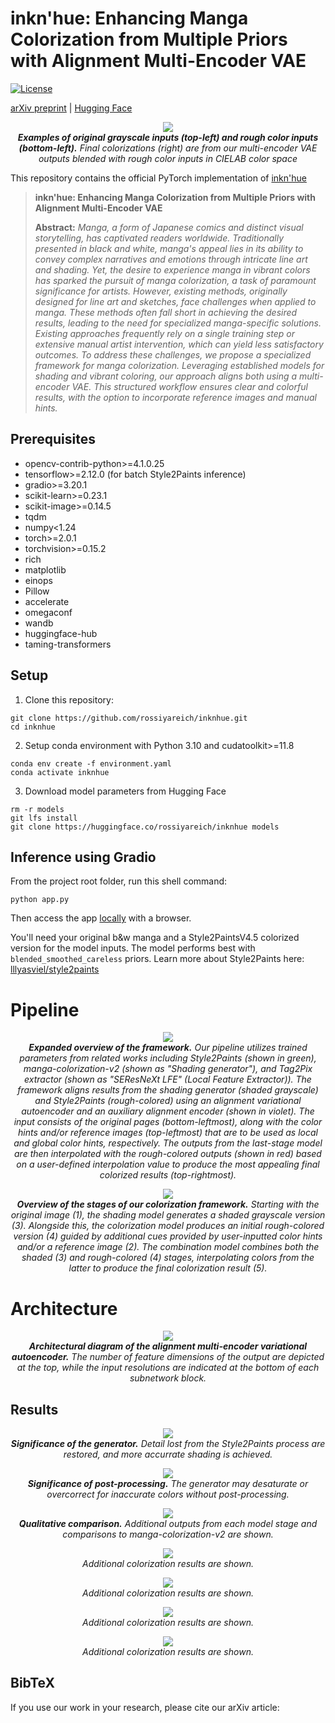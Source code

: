 # inkn'hue: Enhancing Manga Colorization from Multiple Priors with Alignment Multi-Encoder VAE

[![License](https://img.shields.io/github/license/rossiyareich/inknhue)](https://github.com/rossiyareich/inknhue/blob/main/LICENSE)

[arXiv preprint]() | [Hugging Face](https://huggingface.co/rossiyareich/inknhue)

<p align="center">
<img src="assets/header.jpg"/>  
<br>
<em><b>Examples of original grayscale inputs (top-left) and rough color inputs (bottom-left).</b> Final colorizations (right) are from our multi-encoder VAE outputs blended with rough color inputs in CIELAB color space</em>
</p>

This repository contains the official PyTorch implementation of [inkn'hue]()

> **inkn'hue: Enhancing Manga Colorization from Multiple Priors with Alignment Multi-Encoder VAE**<br>
> 
> **Abstract:** *Manga, a form of Japanese comics and distinct visual storytelling, has captivated readers worldwide. Traditionally presented in black and white, manga's appeal lies in its ability to convey complex narratives and emotions through intricate line art and shading. Yet, the desire to experience manga in vibrant colors has sparked the pursuit of manga colorization, a task of paramount significance for artists. However, existing methods, originally designed for line art and sketches, face challenges when applied to manga. These methods often fall short in achieving the desired results, leading to the need for specialized manga-specific solutions. Existing approaches frequently rely on a single training step or extensive manual artist intervention, which can yield less satisfactory outcomes. To address these challenges, we propose a specialized framework for manga colorization. Leveraging established models for shading and vibrant coloring, our approach aligns both using a multi-encoder VAE. This structured workflow ensures clear and colorful results, with the option to incorporate reference images and manual hints.*

## Prerequisites
- opencv-contrib-python>=4.1.0.25
- tensorflow>=2.12.0 (for batch Style2Paints inference)
- gradio>=3.20.1
- scikit-learn>=0.23.1
- scikit-image>=0.14.5
- tqdm
- numpy<1.24
- torch>=2.0.1
- torchvision>=0.15.2
- rich
- matplotlib
- einops
- Pillow
- accelerate
- omegaconf
- wandb
- huggingface-hub
- taming-transformers

## Setup
1. Clone this repository:
``` shell
git clone https://github.com/rossiyareich/inknhue.git
cd inknhue
```
2. Setup conda environment with Python 3.10 and cudatoolkit>=11.8
``` shell
conda env create -f environment.yaml
conda activate inknhue
```
3. Download model parameters from Hugging Face
``` shell
rm -r models
git lfs install
git clone https://huggingface.co/rossiyareich/inknhue models
```

## Inference using Gradio
From the project root folder, run this shell command:
``` shell
python app.py
```
Then access the app [locally](http://127.0.0.1:7860) with a browser.

You'll need your original b&w manga and a Style2PaintsV4.5 colorized version for the model inputs. The model performs best with `blended_smoothed_careless` priors.
Learn more about Style2Paints here: [lllyasviel/style2paints](https://github.com/lllyasviel/style2paints)

# Pipeline
<p align="center">
<img src="assets/overview.jpg"/>  
<br>
<em><b>Expanded overview of the framework.</b> Our pipeline utilizes trained parameters from related works including Style2Paints (shown in green), manga-colorization-v2 (shown as "Shading generator"), and Tag2Pix extractor (shown as "SEResNeXt LFE" (Local Feature Extractor)). The framework aligns results from the shading generator (shaded grayscale) and Style2Paints (rough-colored) using an alignment variational autoencoder and an auxiliary alignment encoder (shown in violet). The input consists of the original pages (bottom-leftmost), along with the color hints and/or reference images (top-leftmost) that are to be used as local and global color hints, respectively. The outputs from the last-stage model are then interpolated with the rough-colored outputs (shown in red) based on a user-defined interpolation value to produce the most appealing final colorized results (top-rightmost).</em>
</p>
<p align="center">
<img src="assets/alignment.jpg"/>  
<br>
<em><b>Overview of the stages of our colorization framework.</b> Starting with the original image (1), the shading model generates a shaded grayscale version (3). Alongside this, the colorization model produces an initial rough-colored version (4) guided by additional cues provided by user-inputted color hints and/or a reference image (2). The combination model combines both the shaded (3) and rough-colored (4) stages, interpolating colors from the latter to produce the final colorization result (5).</em>
</p>

# Architecture
<p align="center">
<img src="assets/architecture.jpg"/>  
<br>
<em><b>Architectural diagram of the alignment multi-encoder variational autoencoder.</b> The number of feature dimensions of the output are depicted at the top, while the input resolutions are indicated at the bottom of each subnetwork block.</em>
</p>

## Results
<p align="center">
<img src="assets/generator.jpg"/>  
<br>
<em><b>Significance of the generator.</b> Detail lost from the Style2Paints process are restored, and more accurrate shading is achieved.</em>
</p>
<p align="center">
<img src="assets/postfx.jpg"/>  
<br>
<em><b>Significance of post-processing.</b> The generator may desaturate or overcorrect for inaccurate colors without post-processing.</em>
</p>
<p align="center">
<img src="assets/qualitative.jpg"/>  
<br>
<em><b>Qualitative comparison.</b> Additional outputs from each model stage and comparisons to manga-colorization-v2 are shown.</em>
</p>
<p align="center">
<img src="assets/suppl_add/0.jpg"/>  
<br>
<em>Additional colorization results are shown.</em>
</p>
<p align="center">
<img src="assets/suppl_add/1.jpg"/>  
<br>
<em>Additional colorization results are shown.</em>
</p>
<p align="center">
<img src="assets/suppl_add/2.jpg"/>  
<br>
<em>Additional colorization results are shown.</em>
</p>
<p align="center">
<img src="assets/suppl_add/3.jpg"/>  
<br>
<em>Additional colorization results are shown.</em>
</p>

## BibTeX
If you use our work in your research, please cite our arXiv article:
```

```
